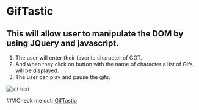 # GifTastic
## This will allow user to manipulate the DOM by using JQuery and javascript.

1. The user will enter their favorite character of GOT.
2. And when they click on button with the name of character a list of Gifs will be displayed.
3. The user can play and pause the gifs.


![alt text](assets/images/gif.png "GIPHY")

###Check me out: [GifTastic](https://joycedelatorre.github.io/GifTastic/)